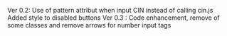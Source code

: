 Ver 0.2:
Use of pattern attribut when input CIN instead of calling cin.js
Added style to disabled buttons
Ver 0.3 :
Code enhancement, remove of some classes and remove arrows for number input tags
